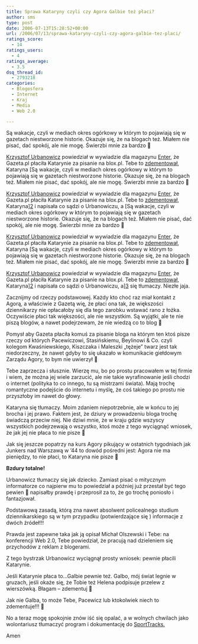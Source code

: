 ```yaml
---
title: Sprawa Kataryny czyli czy Agora Galbie też płaci?
author: sms
type: post
date: 2006-07-13T15:28:52+00:00
url: /2006/07/13/sprawa-kataryny-czyli-czy-agora-galbie-tez-placi/
ratings_score:
  - 14
ratings_users:
  - 4
ratings_average:
  - 3.5
dsq_thread_id:
  - 2793218
categories:
  - Blogosfera
  - Internet
  - Kraj
  - Media
  - Web 2.0

---
```

Są wakacje, czyli w mediach okres ogórkowy w którym to pojawiają się w gazetach niestworzone historie. Okazuje się, że na blogach też. Miałem nie pisać, dać spokój, ale nie mogę. Świerzbi mnie za bardzo 🙂

<a target="_blank" href="http://mediacafepl.blogspot.com/2006/07/afera-kataryny-agora-nie-sponsorowaa.html#links">Krzysztof Urbanowicz</a> powiedział w wywiadzie dla magazynu <a target="_blank" href="http://www.enter.pl">Enter</a>, że Gazeta.pl płaciła Katarynie za pisanie na blox.pl. Tebe to [zdementował][1], Kataryna [Są wakacje, czyli w mediach okres ogórkowy w którym to pojawiają się w gazetach niestworzone historie. Okazuje się, że na blogach też. Miałem nie pisać, dać spokój, ale nie mogę. Świerzbi mnie za bardzo 🙂

<a target="_blank" href="http://mediacafepl.blogspot.com/2006/07/afera-kataryny-agora-nie-sponsorowaa.html#links">Krzysztof Urbanowicz</a> powiedział w wywiadzie dla magazynu <a target="_blank" href="http://www.enter.pl">Enter</a>, że Gazeta.pl płaciła Katarynie za pisanie na blox.pl. Tebe to [zdementował][1], Kataryna][2] i napisała co sądzi o Urbanowiczu, a [Są wakacje, czyli w mediach okres ogórkowy w którym to pojawiają się w gazetach niestworzone historie. Okazuje się, że na blogach też. Miałem nie pisać, dać spokój, ale nie mogę. Świerzbi mnie za bardzo 🙂

<a target="_blank" href="http://mediacafepl.blogspot.com/2006/07/afera-kataryny-agora-nie-sponsorowaa.html#links">Krzysztof Urbanowicz</a> powiedział w wywiadzie dla magazynu <a target="_blank" href="http://www.enter.pl">Enter</a>, że Gazeta.pl płaciła Katarynie za pisanie na blox.pl. Tebe to [zdementował][1], Kataryna [Są wakacje, czyli w mediach okres ogórkowy w którym to pojawiają się w gazetach niestworzone historie. Okazuje się, że na blogach też. Miałem nie pisać, dać spokój, ale nie mogę. Świerzbi mnie za bardzo 🙂

<a target="_blank" href="http://mediacafepl.blogspot.com/2006/07/afera-kataryny-agora-nie-sponsorowaa.html#links">Krzysztof Urbanowicz</a> powiedział w wywiadzie dla magazynu <a target="_blank" href="http://www.enter.pl">Enter</a>, że Gazeta.pl płaciła Katarynie za pisanie na blox.pl. Tebe to [zdementował][1], Kataryna][2] i napisała co sądzi o Urbanowiczu, a][3] się tłumaczy. Niezłe jaja.<!--more-->

Zacznijmy od rzeczy podstawowej. Każdy kto choć raz miał kontakt z Agorą, a właściwie z Gazetą wię, że płaci ona tak, że większości dziennikarzy nie opłacałoby się dla tego zarobku wstawać rano z łożka. Oczywiście płaci tak większości, ale nie wszystkim. Są wyjątki, ale te nie piszą blogów, a nawet podejrzewam, że nie wiedzą co to blog 🙂

Pomysł aby Gazeta płaciła komuś za pisanie bloga na którym ten ktoś pisze rzeczy od których Pacewiczowi, Stasińskiemu, Beylinowi & Co. czyli kolegom Kwaśniewskiego, Kiszczaka i Maleszki &#8222;tężeje&#8221; twarz jest tak niedorzeczny, że nawet gdyby to się ukazało w komunikacie giełdowym Zarządu Agory, to bym nie uwierzył 🙂

Tebe zaprzecza i słusznie. Wierzę mu, bo po prostu pracowałem w tej firmie i wiem, że można jej wiele zarzucić, ale nie takie wyrafinowanie jeśli chodzi o internet (polityka to co innego, tu są mistrzami świata). Mają trochę romantyczne podejście do internetu i myślę, że coś takiego po prostu nie przyszłoby im nawet do głowy.

Kataryna się tłumaczy. Moim zdaniem niepotrzebnie, ale w końcu to jej brocha i jej prawo. Faktem jest, że dziury w prowadzeniu bloga trochę świadczą przeciw niej. Nie dziwi mnie, że w kraju gdzie wszyscy wszystkich podejrzewają o wszystko, ktoś może z tego wyciągnąć wniosek, że jak jej nie płaca to nie pisze 🙂
  
Jak się jeszcze popatrzy na kurs Agory pikujący w ostatnich tygodniach jak Junkers nad Warszawą w &#8217;44 to dowód pośredni jest: Agora nie ma pieniędzy, to nie płaci, to Kataryna nie pisze 🙂
  
**Bzdury totalne!**

Urbanowicz tłumaczy się jak dziecko. Zamiast pisać o mitycznym informatorze co najpierw mu to powiedział a później już przestał być tego pewien 🙂 napisałby prawdę i przeprosił za to, że go trochę poniosło i fantazjował.

Podstawową zasadą, którą zna nawet absolwent policealnego studium dziennikarskiego są w tym przypadku (potwierdzające się ) informacje z dwóch źródeł!!!

Prawda jest zapewne taka jak ją opisał Michał Olszewski i Tebe: na konferencji Web 2.0, Tebe powiedział, że pracują nad dzieleniem się przychodów z reklam z blogerami.

Z tego bystrzak Urbanowicz wyciągnął prosty wniosek: pewnie płacili Katarynie.

Jeśli Katarynie płaca to&#8230;Galbie pewnie też. Galbo, mój świat legnie w gruzach, jeśli okaże się, że Tobie też Helena podpisuje przelew z wierszówką. Błagam &#8211; zdementuj 🙂

Jak nie Galba, to może Tebe, Pacewicz lub ktokolwiek niech to zdementuje!!! 🙂

No a teraz mogę spokojnie znów iść się opalać, a w wolnych chwilach jako wolontariusz tłumaczyć program i dokumentację do [SportTracks.][4]
  
Amen

 [1]: http://tebe.blox.pl/html
 [2]: http://kataryna.blox.pl/2006/07/Wyjasnienie.html
 [3]: http://mediacafepl.blogspot.com/2006/07/afera-kataryny-agora-nie-sponsorowaa.html#links
 [4]: http://www.zonefivesoftware.com/SportTracks/index.html